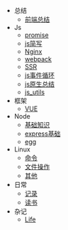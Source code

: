 <!-- [//]: [首页](/) -->
* 总结
    * [前端总结](markdown/JS/summary)
* Js
    * [promise](markdown/JS/promise)
    * [js简写](markdown/JS/jianxie)
    * [Nginx](markdown/other/nginx)
    * [webpack](markdown/JS/webpack)
    * [SSR](markdown/JS/ssr)
    * [js事件循环](markdown/JS/jsEventLoop)
    * [js原生总结](markdown/JS/jsbase)
    * [js_utils](markdown/JS/jsutils)
* 框架
    * [VUE](markdown/Frame/vue)
* Node
    * [基础知识](markdown/Node/node)
    * [express基础](markdown/Node/express)
    * [egg](markdown/Node/egg)
* Linux
    * [命令](markdown/Linux/linux)
    * [文件操作](markdown/Linux/file)
    * [其他](markdown/Linux/other)
* 日常
    * [记录](markdown/js/index)
    * [读书](markdown/Book/index)
* 杂记
    * [Life](markdown/Other/other)